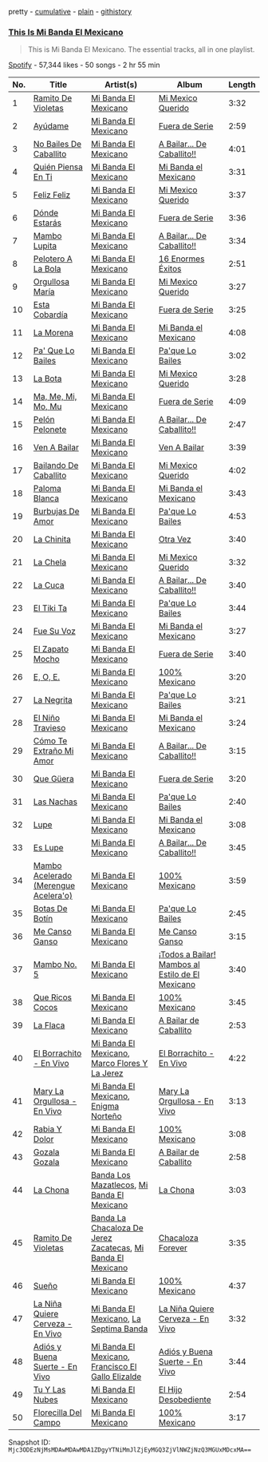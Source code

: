 pretty - [cumulative](/playlists/cumulative/37i9dQZF1DZ06evO0pMfpd.md) - [plain](/playlists/plain/37i9dQZF1DZ06evO0pMfpd) - [githistory](https://github.githistory.xyz/mackorone/spotify-playlist-archive/blob/main/playlists/plain/37i9dQZF1DZ06evO0pMfpd)

### [This Is Mi Banda El Mexicano](https://open.spotify.com/playlist/37i9dQZF1DZ06evO0pMfpd)

> This is Mi Banda El Mexicano\. The essential tracks, all in one playlist.

[Spotify](https://open.spotify.com/user/spotify) - 57,344 likes - 50 songs - 2 hr 55 min

| No. | Title | Artist(s) | Album | Length |
|---|---|---|---|---|
| 1 | [Ramito De Violetas](https://open.spotify.com/track/6sRaqq9SYsSTPvrWkL1sRy) | [Mi Banda El Mexicano](https://open.spotify.com/artist/0OhiQFSqbnnmB52NWEpsO5) | [Mi Mexico Querido](https://open.spotify.com/album/74CA8KMf2pVVGl7FBxexQ1) | 3:32 |
| 2 | [Ayúdame](https://open.spotify.com/track/0Z8Jg2ji4tKeaGWpBidTxv) | [Mi Banda El Mexicano](https://open.spotify.com/artist/0OhiQFSqbnnmB52NWEpsO5) | [Fuera de Serie](https://open.spotify.com/album/6ETwpYUJD00AlKGErRAqEy) | 2:59 |
| 3 | [No Bailes De Caballito](https://open.spotify.com/track/28If7KaffAjwCsKfQDmScA) | [Mi Banda El Mexicano](https://open.spotify.com/artist/0OhiQFSqbnnmB52NWEpsO5) | [A Bailar..\. De Caballito!!](https://open.spotify.com/album/5gsxJpgVURs0VKVoJbULL5) | 4:01 |
| 4 | [Quién Piensa En Ti](https://open.spotify.com/track/4HwQuM4s5ZtsFcTo9MumnW) | [Mi Banda El Mexicano](https://open.spotify.com/artist/0OhiQFSqbnnmB52NWEpsO5) | [Mi Banda el Mexicano](https://open.spotify.com/album/6XS5KBlreLUQlz9OU8ZzaI) | 3:31 |
| 5 | [Feliz Feliz](https://open.spotify.com/track/0JZV1UuBsbSwHhGirgWaXI) | [Mi Banda El Mexicano](https://open.spotify.com/artist/0OhiQFSqbnnmB52NWEpsO5) | [Mi Mexico Querido](https://open.spotify.com/album/74CA8KMf2pVVGl7FBxexQ1) | 3:37 |
| 6 | [Dónde Estarás](https://open.spotify.com/track/3WRkzHhVlfcedC9EHtKBTF) | [Mi Banda El Mexicano](https://open.spotify.com/artist/0OhiQFSqbnnmB52NWEpsO5) | [Fuera de Serie](https://open.spotify.com/album/6ETwpYUJD00AlKGErRAqEy) | 3:36 |
| 7 | [Mambo Lupita](https://open.spotify.com/track/5WXizCxqmrlovOExcVmaFE) | [Mi Banda El Mexicano](https://open.spotify.com/artist/0OhiQFSqbnnmB52NWEpsO5) | [A Bailar..\. De Caballito!!](https://open.spotify.com/album/5gsxJpgVURs0VKVoJbULL5) | 3:34 |
| 8 | [Pelotero A La Bola](https://open.spotify.com/track/4nkMHa8OAlBtSO1clxQqTm) | [Mi Banda El Mexicano](https://open.spotify.com/artist/0OhiQFSqbnnmB52NWEpsO5) | [16 Enormes Éxitos](https://open.spotify.com/album/0nzrY6r02nNFuJ4fiibB5w) | 2:51 |
| 9 | [Orgullosa María](https://open.spotify.com/track/1nZKtN7ZTkU3b49EtKW2Qj) | [Mi Banda El Mexicano](https://open.spotify.com/artist/0OhiQFSqbnnmB52NWEpsO5) | [Mi Mexico Querido](https://open.spotify.com/album/74CA8KMf2pVVGl7FBxexQ1) | 3:27 |
| 10 | [Esta Cobardía](https://open.spotify.com/track/76yq6AVKspVBgAbGUDelHY) | [Mi Banda El Mexicano](https://open.spotify.com/artist/0OhiQFSqbnnmB52NWEpsO5) | [Fuera de Serie](https://open.spotify.com/album/6ETwpYUJD00AlKGErRAqEy) | 3:25 |
| 11 | [La Morena](https://open.spotify.com/track/114fP40CgaxcCgWN5vVekB) | [Mi Banda El Mexicano](https://open.spotify.com/artist/0OhiQFSqbnnmB52NWEpsO5) | [Mi Banda el Mexicano](https://open.spotify.com/album/6XS5KBlreLUQlz9OU8ZzaI) | 4:08 |
| 12 | [Pa' Que Lo Bailes](https://open.spotify.com/track/3mOJJ4cpkQNr9oAhARg9T6) | [Mi Banda El Mexicano](https://open.spotify.com/artist/0OhiQFSqbnnmB52NWEpsO5) | [Pa'que Lo Bailes](https://open.spotify.com/album/6tOeNZ4Apb6RI68KTisQIb) | 3:02 |
| 13 | [La Bota](https://open.spotify.com/track/5s3IWiEUyNocPtapPxqlPd) | [Mi Banda El Mexicano](https://open.spotify.com/artist/0OhiQFSqbnnmB52NWEpsO5) | [Mi Mexico Querido](https://open.spotify.com/album/74CA8KMf2pVVGl7FBxexQ1) | 3:28 |
| 14 | [Ma, Me, Mi, Mo, Mu](https://open.spotify.com/track/2gprKrCyLXFEYV80FvvgYg) | [Mi Banda El Mexicano](https://open.spotify.com/artist/0OhiQFSqbnnmB52NWEpsO5) | [Fuera de Serie](https://open.spotify.com/album/6ETwpYUJD00AlKGErRAqEy) | 4:09 |
| 15 | [Pelón Pelonete](https://open.spotify.com/track/1WAvL4sqqRDHRMbp96hFaG) | [Mi Banda El Mexicano](https://open.spotify.com/artist/0OhiQFSqbnnmB52NWEpsO5) | [A Bailar..\. De Caballito!!](https://open.spotify.com/album/5gsxJpgVURs0VKVoJbULL5) | 2:47 |
| 16 | [Ven A Bailar](https://open.spotify.com/track/1asf9bx1OzvE8NaTXijT6V) | [Mi Banda El Mexicano](https://open.spotify.com/artist/0OhiQFSqbnnmB52NWEpsO5) | [Ven A Bailar](https://open.spotify.com/album/4KHIwbQeJNifJj64VaVNso) | 3:39 |
| 17 | [Bailando De Caballito](https://open.spotify.com/track/4wypWBS82iSSvRROk87oNQ) | [Mi Banda El Mexicano](https://open.spotify.com/artist/0OhiQFSqbnnmB52NWEpsO5) | [Mi Mexico Querido](https://open.spotify.com/album/74CA8KMf2pVVGl7FBxexQ1) | 4:02 |
| 18 | [Paloma Blanca](https://open.spotify.com/track/6Kmb4Ev2Zf2xBKvNW9KzWk) | [Mi Banda El Mexicano](https://open.spotify.com/artist/0OhiQFSqbnnmB52NWEpsO5) | [Mi Banda el Mexicano](https://open.spotify.com/album/6XS5KBlreLUQlz9OU8ZzaI) | 3:43 |
| 19 | [Burbujas De Amor](https://open.spotify.com/track/5B3DTCOYLv4zgEnAsGpT7d) | [Mi Banda El Mexicano](https://open.spotify.com/artist/0OhiQFSqbnnmB52NWEpsO5) | [Pa'que Lo Bailes](https://open.spotify.com/album/6tOeNZ4Apb6RI68KTisQIb) | 4:53 |
| 20 | [La Chinita](https://open.spotify.com/track/5W1vsroY1xtc0HdoyGTwnb) | [Mi Banda El Mexicano](https://open.spotify.com/artist/0OhiQFSqbnnmB52NWEpsO5) | [Otra Vez](https://open.spotify.com/album/3sxDYIn1KAZZdDNGHiQGbd) | 3:40 |
| 21 | [La Chela](https://open.spotify.com/track/14orHg5z8RbwkqiDUtQQkZ) | [Mi Banda El Mexicano](https://open.spotify.com/artist/0OhiQFSqbnnmB52NWEpsO5) | [Mi Mexico Querido](https://open.spotify.com/album/74CA8KMf2pVVGl7FBxexQ1) | 3:32 |
| 22 | [La Cuca](https://open.spotify.com/track/6f5rIK5usr8AueDudM81y7) | [Mi Banda El Mexicano](https://open.spotify.com/artist/0OhiQFSqbnnmB52NWEpsO5) | [A Bailar..\. De Caballito!!](https://open.spotify.com/album/5gsxJpgVURs0VKVoJbULL5) | 3:40 |
| 23 | [El Tiki Ta](https://open.spotify.com/track/2Ogr9pqWfrEKh7PGGvC56I) | [Mi Banda El Mexicano](https://open.spotify.com/artist/0OhiQFSqbnnmB52NWEpsO5) | [Pa'que Lo Bailes](https://open.spotify.com/album/6tOeNZ4Apb6RI68KTisQIb) | 3:44 |
| 24 | [Fue Su Voz](https://open.spotify.com/track/2gmplUqmPHJ1jPvznz5zyM) | [Mi Banda El Mexicano](https://open.spotify.com/artist/0OhiQFSqbnnmB52NWEpsO5) | [Mi Banda el Mexicano](https://open.spotify.com/album/6XS5KBlreLUQlz9OU8ZzaI) | 3:27 |
| 25 | [El Zapato Mocho](https://open.spotify.com/track/2hN6W23OPsfHdF22wfd3TK) | [Mi Banda El Mexicano](https://open.spotify.com/artist/0OhiQFSqbnnmB52NWEpsO5) | [Fuera de Serie](https://open.spotify.com/album/6ETwpYUJD00AlKGErRAqEy) | 3:40 |
| 26 | [E, O, E.](https://open.spotify.com/track/1Ac2ySphUSkoVXlBH7JYNd) | [Mi Banda El Mexicano](https://open.spotify.com/artist/0OhiQFSqbnnmB52NWEpsO5) | [100% Mexicano](https://open.spotify.com/album/17yt3UAKnR8zU02tqgwYdh) | 3:20 |
| 27 | [La Negrita](https://open.spotify.com/track/2siuIOyoD8BPb3UB754kJP) | [Mi Banda El Mexicano](https://open.spotify.com/artist/0OhiQFSqbnnmB52NWEpsO5) | [Pa'que Lo Bailes](https://open.spotify.com/album/6tOeNZ4Apb6RI68KTisQIb) | 3:21 |
| 28 | [El Niño Travieso](https://open.spotify.com/track/0tzfM9kn40qyAYKmufLwOV) | [Mi Banda El Mexicano](https://open.spotify.com/artist/0OhiQFSqbnnmB52NWEpsO5) | [Mi Banda el Mexicano](https://open.spotify.com/album/6XS5KBlreLUQlz9OU8ZzaI) | 3:24 |
| 29 | [Cómo Te Extraño Mi Amor](https://open.spotify.com/track/5pTGrOYhX31Ilyr0LMZidJ) | [Mi Banda El Mexicano](https://open.spotify.com/artist/0OhiQFSqbnnmB52NWEpsO5) | [A Bailar..\. De Caballito!!](https://open.spotify.com/album/5gsxJpgVURs0VKVoJbULL5) | 3:15 |
| 30 | [Que Güera](https://open.spotify.com/track/6UlhTa0PQQmZKy4KndGg2A) | [Mi Banda El Mexicano](https://open.spotify.com/artist/0OhiQFSqbnnmB52NWEpsO5) | [Fuera de Serie](https://open.spotify.com/album/6ETwpYUJD00AlKGErRAqEy) | 3:20 |
| 31 | [Las Nachas](https://open.spotify.com/track/2LQ4m8ippuDqoUp1xBNEhh) | [Mi Banda El Mexicano](https://open.spotify.com/artist/0OhiQFSqbnnmB52NWEpsO5) | [Pa'que Lo Bailes](https://open.spotify.com/album/6tOeNZ4Apb6RI68KTisQIb) | 2:40 |
| 32 | [Lupe](https://open.spotify.com/track/14bNHkved5kkoPebKfoU9j) | [Mi Banda El Mexicano](https://open.spotify.com/artist/0OhiQFSqbnnmB52NWEpsO5) | [Mi Banda el Mexicano](https://open.spotify.com/album/6XS5KBlreLUQlz9OU8ZzaI) | 3:08 |
| 33 | [Es Lupe](https://open.spotify.com/track/1JcR3u5aYIhDC2flFAHYeQ) | [Mi Banda El Mexicano](https://open.spotify.com/artist/0OhiQFSqbnnmB52NWEpsO5) | [A Bailar..\. De Caballito!!](https://open.spotify.com/album/5gsxJpgVURs0VKVoJbULL5) | 3:45 |
| 34 | [Mambo Acelerado \(Merengue Acelera'o\)](https://open.spotify.com/track/3szGgpDpvcxXYYP70GA9OP) | [Mi Banda El Mexicano](https://open.spotify.com/artist/0OhiQFSqbnnmB52NWEpsO5) | [100% Mexicano](https://open.spotify.com/album/17yt3UAKnR8zU02tqgwYdh) | 3:59 |
| 35 | [Botas De Botín](https://open.spotify.com/track/2ckaGhvbzGZ3xRfqvkeIsA) | [Mi Banda El Mexicano](https://open.spotify.com/artist/0OhiQFSqbnnmB52NWEpsO5) | [Pa'que Lo Bailes](https://open.spotify.com/album/6tOeNZ4Apb6RI68KTisQIb) | 2:45 |
| 36 | [Me Canso Ganso](https://open.spotify.com/track/0Tj9bh3K60iyNtsiNQIedb) | [Mi Banda El Mexicano](https://open.spotify.com/artist/0OhiQFSqbnnmB52NWEpsO5) | [Me Canso Ganso](https://open.spotify.com/album/00SE74SXNQKz0ldYyM39i3) | 3:15 |
| 37 | [Mambo No\. 5](https://open.spotify.com/track/7BzDaOzYt5C0rLxRmMIUwz) | [Mi Banda El Mexicano](https://open.spotify.com/artist/0OhiQFSqbnnmB52NWEpsO5) | [¡Todos a Bailar! Mambos al Estilo de El Mexicano](https://open.spotify.com/album/4N676CqMcjrtodL3i2qyAM) | 3:40 |
| 38 | [Que Ricos Cocos](https://open.spotify.com/track/6C2qUXLnmMgLc6wcVV3gVM) | [Mi Banda El Mexicano](https://open.spotify.com/artist/0OhiQFSqbnnmB52NWEpsO5) | [100% Mexicano](https://open.spotify.com/album/17yt3UAKnR8zU02tqgwYdh) | 3:45 |
| 39 | [La Flaca](https://open.spotify.com/track/314bx0T8avvO9TqBTXYd4o) | [Mi Banda El Mexicano](https://open.spotify.com/artist/0OhiQFSqbnnmB52NWEpsO5) | [A Bailar de Caballito](https://open.spotify.com/album/0hqSpBCMjZ57t2uhcxdbpm) | 2:53 |
| 40 | [El Borrachito \- En Vivo](https://open.spotify.com/track/5DtAFHmOdpjwi98AqbtsJa) | [Mi Banda El Mexicano](https://open.spotify.com/artist/0OhiQFSqbnnmB52NWEpsO5), [Marco Flores Y La Jerez](https://open.spotify.com/artist/3cseuYmozraz4XJn6nDo80) | [El Borrachito \- En Vivo](https://open.spotify.com/album/0sIgGD1443PKB9P0gp1Nn2) | 4:22 |
| 41 | [Mary La Orgullosa \- En Vivo](https://open.spotify.com/track/0pi1DshK1mQpeYTU4v3zzR) | [Mi Banda El Mexicano](https://open.spotify.com/artist/0OhiQFSqbnnmB52NWEpsO5), [Enigma Norteño](https://open.spotify.com/artist/3441uYrkzgTWwjXLd13R0U) | [Mary La Orgullosa \- En Vivo](https://open.spotify.com/album/5Z9khALrS2NBnErJ2C0bBY) | 3:13 |
| 42 | [Rabia Y Dolor](https://open.spotify.com/track/1K2Ohi9UBIbuMjBUcwNiu2) | [Mi Banda El Mexicano](https://open.spotify.com/artist/0OhiQFSqbnnmB52NWEpsO5) | [100% Mexicano](https://open.spotify.com/album/17yt3UAKnR8zU02tqgwYdh) | 3:08 |
| 43 | [Gozala Gozala](https://open.spotify.com/track/30Jv68pHNfzEuASRGwYQ6X) | [Mi Banda El Mexicano](https://open.spotify.com/artist/0OhiQFSqbnnmB52NWEpsO5) | [A Bailar de Caballito](https://open.spotify.com/album/0hqSpBCMjZ57t2uhcxdbpm) | 2:58 |
| 44 | [La Chona](https://open.spotify.com/track/1tdFl5ACRmcEFIRWAgTTQc) | [Banda Los Mazatlecos](https://open.spotify.com/artist/5iVAKb2ERQopiFURsf6g1b), [Mi Banda El Mexicano](https://open.spotify.com/artist/0OhiQFSqbnnmB52NWEpsO5) | [La Chona](https://open.spotify.com/album/35HbDxOHRQuOCikY0TlXkX) | 3:03 |
| 45 | [Ramito De Violetas](https://open.spotify.com/track/5sau3wdX63rYl0nrDNY6Qb) | [Banda La Chacaloza De Jerez Zacatecas](https://open.spotify.com/artist/6mAjeRwULfOM15lFmbpVqU), [Mi Banda El Mexicano](https://open.spotify.com/artist/0OhiQFSqbnnmB52NWEpsO5) | [Chacaloza Forever](https://open.spotify.com/album/3IuGQUoSuQIGbbrBaD3bpI) | 3:35 |
| 46 | [Sueño](https://open.spotify.com/track/5wvzzRY88HCuzbNfYJX4Dn) | [Mi Banda El Mexicano](https://open.spotify.com/artist/0OhiQFSqbnnmB52NWEpsO5) | [100% Mexicano](https://open.spotify.com/album/17yt3UAKnR8zU02tqgwYdh) | 4:37 |
| 47 | [La Niña Quiere Cerveza \- En Vivo](https://open.spotify.com/track/5IEsq0MLLm7NE61IryGDxj) | [Mi Banda El Mexicano](https://open.spotify.com/artist/0OhiQFSqbnnmB52NWEpsO5), [La Septima Banda](https://open.spotify.com/artist/610tJqABwgZWaRvtJoJQF0) | [La Niña Quiere Cerveza \- En Vivo](https://open.spotify.com/album/0Ew74PwPRd1mIefKhLdibE) | 3:32 |
| 48 | [Adiós y Buena Suerte \- En Vivo](https://open.spotify.com/track/4xQxN1A80B3CGFXVGOosGt) | [Mi Banda El Mexicano](https://open.spotify.com/artist/0OhiQFSqbnnmB52NWEpsO5), [Francisco El Gallo Elizalde](https://open.spotify.com/artist/4MdLjs618SVsOLaxdm1vBb) | [Adiós y Buena Suerte \- En Vivo](https://open.spotify.com/album/0iHo2i1ZYSIAnFs5CdKOxz) | 3:44 |
| 49 | [Tu Y Las Nubes](https://open.spotify.com/track/4PG9xHq6APPuMPcqREe9ql) | [Mi Banda El Mexicano](https://open.spotify.com/artist/0OhiQFSqbnnmB52NWEpsO5) | [El Hijo Desobediente](https://open.spotify.com/album/7bjdR83yDkSaQXBcqkMI6J) | 2:54 |
| 50 | [Florecilla Del Campo](https://open.spotify.com/track/6IfR3khaeLoBiZZKYuBTL0) | [Mi Banda El Mexicano](https://open.spotify.com/artist/0OhiQFSqbnnmB52NWEpsO5) | [100% Mexicano](https://open.spotify.com/album/17yt3UAKnR8zU02tqgwYdh) | 3:17 |

Snapshot ID: `Mjc3ODEzNjMsMDAwMDAwMDA1ZDgyYTNiMmJlZjEyMGQ3ZjVlNWZjNzQ3MGUxMDcxMA==`
